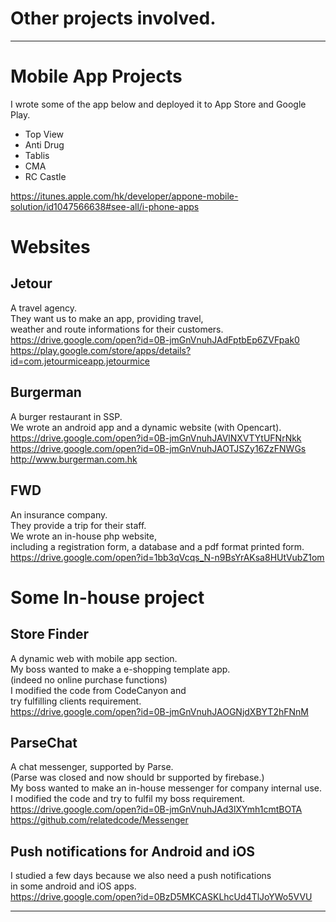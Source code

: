 # Other projects involved.

***

# Mobile App Projects
I wrote some of the app below and deployed it to App Store and Google Play.
- Top View
- Anti Drug
- Tablis
- CMA
- RC Castle 

https://itunes.apple.com/hk/developer/appone-mobile-solution/id1047566638#see-all/i-phone-apps

# Websites
## Jetour
A travel agency. <br>
They want us to make an app, providing travel, <br>
weather and route informations for their customers. <br>
https://drive.google.com/open?id=0B-jmGnVnuhJAdFptbEp6ZVFpak0 <br>
https://play.google.com/store/apps/details?id=com.jetourmiceapp.jetourmice

## Burgerman
A burger restaurant in SSP. <br>
We wrote an android app and a dynamic website (with Opencart). <br>
https://drive.google.com/open?id=0B-jmGnVnuhJAVlNXVTYtUFNrNkk <br>
https://drive.google.com/open?id=0B-jmGnVnuhJAOTJSZy16ZzFNWGs <br>
http://www.burgerman.com.hk

## FWD
An insurance company. <br>
They provide a trip for their staff. <br>
We wrote an in-house php website, <br> 
including a registration form, a database and a pdf format printed form. <br>
https://drive.google.com/open?id=1bb3qVcqs_N-n9BsYrAKsa8HUtVubZ1om



# Some In-house project
## Store Finder
A dynamic web with mobile app section. <br>
My boss wanted to make a e-shopping template app. <br>
(indeed no online purchase functions) <br>
I modified the code from CodeCanyon and <br>
try fulfilling clients requirement. <br>
https://drive.google.com/open?id=0B-jmGnVnuhJAOGNjdXBYT2hFNnM

## ParseChat
A chat messenger, supported by Parse. <br>
(Parse was closed and now should br supported by firebase.) <br>
My boss wanted to make an in-house messenger for company internal use. <br>
I modified the code and try to fulfil my boss requirement. <br>
https://drive.google.com/open?id=0B-jmGnVnuhJAd3lXYmh1cmtBOTA <br>
https://github.com/relatedcode/Messenger

## Push notifications for Android and iOS
I studied a few days because we also need a push notifications <br>
in some android and iOS apps. <br>
https://drive.google.com/open?id=0BzD5MKCASKLhcUd4TlJoYWo5VVU

***

